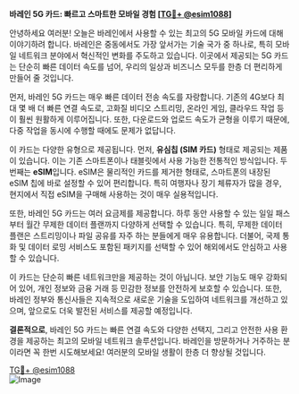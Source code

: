 **바레인 5G 카드: 빠르고 스마트한 모바일 경험 [[TG💪+ @esim1088](https://t.me/s/esim1088)]**

안녕하세요 여러분! 오늘은 바레인에서 사용할 수 있는 최고의 5G 모바일 카드에 대해 이야기하려 합니다. 바레인은 중동에서도 가장 앞서가는 기술 국가 중 하나로, 특히 모바일 네트워크 분야에서 혁신적인 변화를 주도하고 있습니다. 이곳에서 제공되는 5G 카드는 단순히 빠른 데이터 속도를 넘어, 우리의 일상과 비즈니스 모두를 한층 더 편리하게 만들어 줄 것입니다.

먼저, 바레인 5G 카드는 매우 빠른 데이터 전송 속도를 자랑합니다. 기존의 4G보다 최대 몇 배 더 빠른 연결 속도로, 고화질 비디오 스트리밍, 온라인 게임, 클라우드 작업 등이 훨씬 원활하게 이루어집니다. 또한, 다운로드와 업로드 속도가 균형을 이루기 때문에, 다중 작업을 동시에 수행할 때에도 문제가 없답니다.

이 카드는 다양한 유형으로 제공됩니다. 먼저, **유심칩 (SIM 카드)** 형태로 제공되는 제품이 있습니다. 이는 기존 스마트폰이나 태블릿에서 사용 가능한 전통적인 방식입니다. 두 번째는 **eSIM**입니다. eSIM은 물리적인 카드를 제거한 형태로, 스마트폰의 내장된 eSIM 칩에 바로 설정할 수 있어 편리합니다. 특히 여행자나 장기 체류자가 많을 경우, 현지에서 직접 eSIM을 구매해 사용하는 것이 매우 실용적입니다.

또한, 바레인 5G 카드는 여러 요금제를 제공합니다. 하루 동안 사용할 수 있는 일일 패스부터 월간 무제한 데이터 플랜까지 다양하게 선택할 수 있습니다. 특히, 무제한 데이터 플랜은 스트리밍이나 파일 공유를 자주 하는 분들에게 매우 유용합니다. 더불어, 국제 통화 및 데이터 로밍 서비스도 포함된 패키지를 선택할 수 있어 해외에서도 안심하고 사용할 수 있습니다.

이 카드는 단순히 빠른 네트워크만을 제공하는 것이 아닙니다. 보안 기능도 매우 강화되어 있어, 개인 정보와 금융 거래 등 민감한 정보를 안전하게 보호할 수 있습니다. 또한, 바레인 정부와 통신사들은 지속적으로 새로운 기술을 도입하여 네트워크를 개선하고 있으며, 앞으로도 더욱 발전된 서비스를 제공할 예정입니다.

**결론적으로**, 바레인 5G 카드는 빠른 연결 속도와 다양한 선택지, 그리고 안전한 사용 환경을 제공하는 최고의 모바일 네트워크 솔루션입니다. 바레인을 방문하거나 거주하는 분이라면 꼭 한번 시도해보세요! 여러분의 모바일 생활이 한층 더 향상될 것입니다. 

[TG💪+ @esim1088](https://t.me/s/esim1088)  
![Image](https://i.postimg.cc/Y0z9fWf4/image.png)